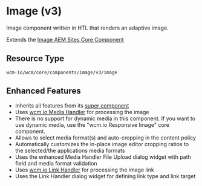 Image (v3)
====
Image component written in HTL that renders an adaptive image.

Extends the [Image AEM Sites Core Component][extends-component]

## Resource Type
```
wcm-io/wcm/core/components/image/v3/image
```

## Enhanced Features

* Inherits all features from its [super component][extends-component]
* Uses [wcm.io Media Handler][wcmio-handler-media] for processing the image
* There is no support for dynamic media in this component. If you want to use dynamic media, use the "wcm.io Responsive Image" core component.
* Allows to select media format(s) and auto-cropping in the content policy
* Automatically customizes the in-place image editor cropping ratios to  the selected/the applications media formats
* Uses the enhanced Media Handler File Upload dialog widget with path field and media format validation
* Uses [wcm.io Link Handler][wcmio-handler-link] for processing the image link
* Uses the Link Handler dialog widget for defining link type and link target


[extends-component]: https://github.com/adobe/aem-core-wcm-components/tree/master/content/src/content/jcr_root/apps/core/wcm/components/image/v3/image
[wcmio-handler-media]: https://wcm.io/handler/media/
[wcmio-handler-link]: https://wcm.io/handler/link/
